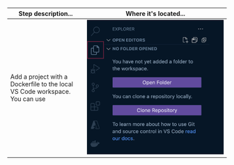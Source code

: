 <style>
    table th:first-of-type {
        width: 35%;
    }
    table th:nth-of-type(2) {
        width: 65%;
    }
</style>

| Step description...      | Where it's located...                                                                                                                                    |
|-----------------------------|--------------------------------------------------------------------------------------------------------------------------------------------|
| Add a project with a Dockerfile to the local VS Code workspace.  You can use | <img src="./images/explorer-workspace-project.png" width="100%"> |

